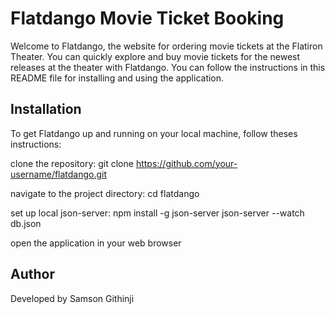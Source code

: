 # Flatdango Movie Ticket Booking

Welcome to Flatdango, the website for ordering movie tickets at the Flatiron Theater. You can quickly explore and buy movie tickets for the newest releases at the theater with Flatdango. You can follow the instructions in this README file for installing and using the application.

## Installation

To get Flatdango up and running on your local machine, follow theses instructions:

clone the repository: git clone https://github.com/your-username/flatdango.git

navigate to the project directory: cd flatdango

set up local json-server: npm install -g json-server json-server --watch db.json

open the application in your web browser

## Author

Developed by Samson Githinji
